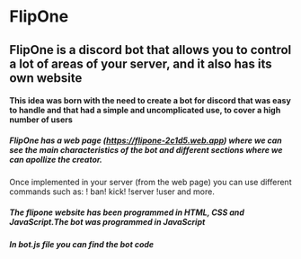 # FlipOne

## FlipOne is a discord bot that allows you to control a lot of areas of your server, and it also has its own website

#### This idea was born with the need to create a bot for discord that was easy to handle and that had a simple and uncomplicated use, to cover a high number of users

##### FlipOne has a web page (https://flipone-2c1d5.web.app) where we can see the main characteristics of the bot and different sections where we can apollize the creator.
Once implemented in your server (from the web page) you can use different commands such as:
! ban! kick! !server !user and more.

##### The flipone website has been programmed in HTML, CSS and JavaScript.The bot was programmed in JavaScript

##### In bot.js file you can find the bot code








